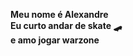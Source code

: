 
<b>Meu nome é Alexandre</b>
 <br/>
<b>Eu curto andar de skate 🛹</b>
<br/>
<b>e amo jogar warzone</b> 
